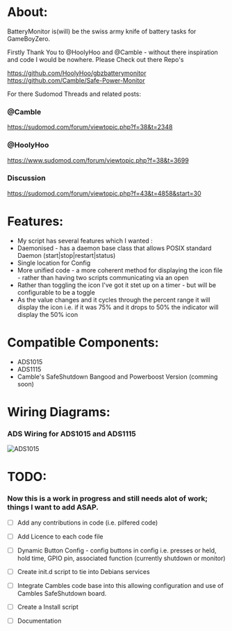# About:

BatteryMonitor is(will) be the swiss army knife of battery tasks for GameBoyZero.

Firstly Thank You to @HoolyHoo and @Camble - without there inspiration and code I would be nowhere.
Please Check out there Repo's

https://github.com/HoolyHoo/gbzbatterymonitor
https://github.com/Camble/Safe-Power-Monitor

For there Sudomod Threads and related posts:

### @Camble
https://sudomod.com/forum/viewtopic.php?f=38&t=2348

### @HoolyHoo
https://www.sudomod.com/forum/viewtopic.php?f=38&t=3699

### Discussion
https://sudomod.com/forum/viewtopic.php?f=43&t=4858&start=30

# Features:

* My script has several features which I wanted :
* Daemonised - has a daemon base class that allows POSIX standard Daemon (start|stop|restart|status)
* Single location for Config
* More unified code - a more coherent method for displaying the icon file - rather than having two scripts communicating via an open
* Rather than toggling the icon I've got it stet up on a timer - but will be configurable to be a toggle 
* As the value changes and it cycles through the percent range it will display the icon i.e. if it was 75% and it drops to 50% the indicator will display the 50% icon

# Compatible Components:

* ADS1015
* ADS1115
* Camble's SafeShutdown Bangood and Powerboost Version (comming soon)


# Wiring Diagrams:
### ADS Wiring for ADS1015 and ADS1115
![ADS1015](https://i.imgur.com/hsFYtSR.jpg)

# TODO:

### Now this is a work in progress and still needs alot of work; things I want to add ASAP.
- [ ] Add any contributions in code (i.e. pilfered code) 
- [ ] Add Licence to each code file
- [ ] Dynamic Button Config - config buttons in config i.e. presses or held, hold time, GPIO pin, associated function (currently shutdown or monitor)
- [ ] Create init.d script to tie into Debians services
- [ ] Integrate Cambles code base into this allowing configuration and use of Cambles SafeShutdown board.
- [ ] Create a Install script
- [ ] Documentation


